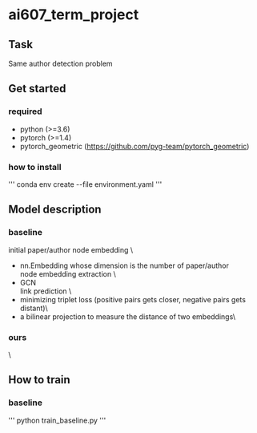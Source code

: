 # ai607_term_project
## Task  
Same author detection problem 

## Get started 
### required 
- python (>=3.6)
- pytorch (>=1.4) 
- pytorch_geometric (https://github.com/pyg-team/pytorch_geometric) 

### how to install 
'''
conda env create --file environment.yaml
'''

## Model description
### baseline 
initial paper/author node embedding \
- nn.Embedding whose dimension is the number of paper/author \
node embedding extraction \
- GCN \
link prediction \
- minimizing triplet loss (positive pairs gets closer, negative pairs gets distant)\
- a bilinear projection to measure the distance of two embeddings\

### ours 
\

## How to train
### baseline 
'''
python train_baseline.py 
'''

